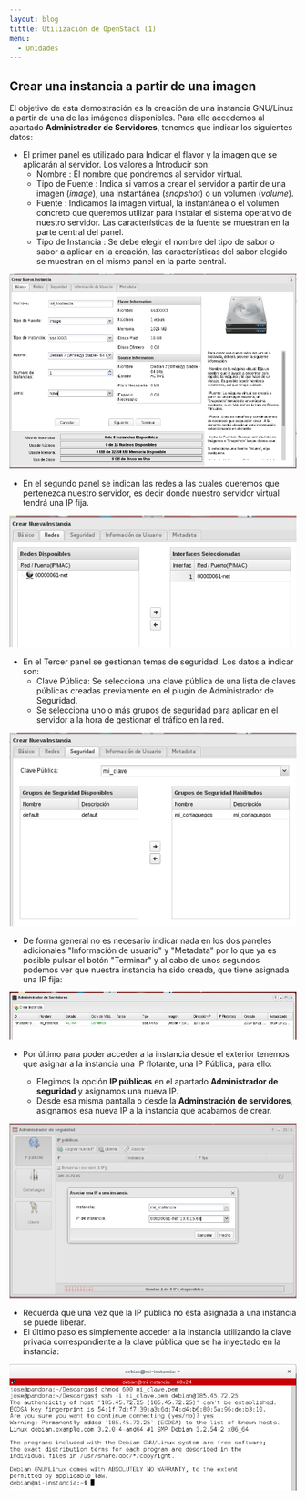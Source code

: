 ```yaml
---
layout: blog
tittle: Utilización de OpenStack (1)
menu:
  - Unidades
---
```


## Crear una instancia a partir de una imagen

El objetivo de esta demostración es la creación de una instancia GNU/Linux a
partir de una de las imágenes disponibles. Para ello accedemos al apartado
**Administrador de Servidores**, tenemos que indicar los siguientes datos: 

* El primer panel es utilizado para Indicar el flavor y la imagen que se
aplicarán al servidor. Los valores a Introducir son:
  * Nombre : El nombre que pondremos al servidor virtual.
  * Tipo de Fuente : Indica si vamos a crear el servidor a partir de una
  imagen (*image*), una instantánea (*snapshot*) o un volumen (*volume*).
  * Fuente : Indicamos la imagen virtual, la instantánea o el volumen concreto
  que queremos utilizar para instalar el sistema operativo de nuestro
  servidor. Las características de la fuente se muestran en la parte central
  del panel.
  * Tipo de Instancia : Se debe elegir el nombre del tipo de sabor o sabor a
  aplicar en la creación, las características del sabor elegido se muestran en
  el mismo panel en la parte central.


![instancia](img/demo2_3.png)


* En el segundo panel se indican las redes a las cuales queremos que pertenezca
nuestro servidor, es decir donde nuestro servidor virtual tendrá una IP fija.


![instancia](img/demo2_4.png)


* En el Tercer panel se gestionan temas de seguridad. Los datos a indicar son:
  * Clave Pública: Se selecciona una clave pública de una lista de claves
  públicas creadas previamente en el plugin de Administrador de Seguridad. 
  * Se selecciona uno o más grupos de seguridad para aplicar en el servidor a la
  hora de gestionar el tráfico en la red.


![instancia](img/demo2_5.png)


* De forma general no es necesario indicar nada en los dos paneles adicionales
"Información de usuario" y "Metadata" por lo que ya es posible pulsar el botón
"Terminar" y al cabo de unos segundos podemos ver que nuestra instancia ha
sido creada, que tiene asignada una IP fija:


![instancia](img/demo2_6.png)


* Por último para poder acceder a la instancia desde el exterior tenemos que
asignar a la instancia una IP flotante, una IP Pública, para ello: 

  * Elegimos la opción **IP públicas** en el apartado **Administrador de
  seguridad** y asignamos una nueva IP. 
  * Desde esa misma pantalla o desde la **Adminstración de servidores**,
  asignamos esa nueva IP a la instancia que acabamos de crear.


![ip](img/demo2_7.png)	


* Recuerda que una vez que la IP pública no está asignada a una instancia se puede liberar.
* El último paso es simplemente acceder a la instancia utilizando la clave
privada correspondiente a la clave pública que se ha inyectado en la
instancia:


![ip](img/demo2_8.png)	
